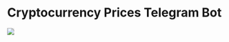 # Cryptocurrency Prices Telegram Bot

<img style="-webkit-user-select: none;margin: auto;cursor: zoom-in;background-color: hsl(0, 0%, 90%);transition: background-color 300ms;" src="https://mypileus.nl/wp-content/uploads/2020/12/RisicoBeperkenAfbeelding.png">
